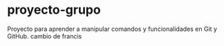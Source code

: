 # proyecto-grupo
Proyecto para aprender a manipular comandos y funcionalidades en Git y GitHub.
cambio de francis
